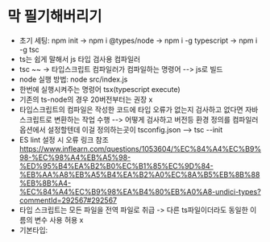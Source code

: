 # 막 필기해버리기
- 초기 세팅: npm init -> npm i @types/node -> npm i -g typescript -> npm i -g tsc
- ts는 쉽게 말해서 js 타입 검사용 컴파일러
- tsc ~~ -> 타입스크립트 컴파일러가 컴파일하는 명령어 --> js로 빌드
- node 실행 방법: node src/index.js
- 한번에 실행시켜주는 명령어 tsx(typescript execute)
- 기존의 ts-node의 경우 20버전부터는 권장 x
- 타입스크립트의 컴파일은 작성한 코드에 타입 오류가 없는지 검사하고 없다면 자바스크립트로 변환하는 작업 수행 --> 어떻게 검사하고 버전등 환경 정의를 컴파일러 옵션에서 설정할텐데 이걸 정의하는곳이 tsconfig.json --> tsc --init
- ES lint 설정 시 오류 링크 참조 https://www.inflearn.com/questions/1053604/%EC%84%A4%EC%B9%98-%EC%98%A4%EB%A5%98-%ED%95%B4%EA%B2%B0%EC%B1%85%EC%9D%84-%EB%AA%A8%EB%A5%B4%EA%B2%A0%EC%8A%B5%EB%8B%88%EB%8B%A4-%EC%84%A4%EC%B9%98%EA%B4%80%EB%A0%A8-undici-types?commentId=292567#292567
- 타입 스크립트는 모든 파일을 전역 파일로 취급 -> 다른 ts파일이더라도 동일한 이름의 변수 사용 허용 x
- 기본타입: 